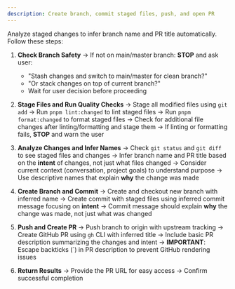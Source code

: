 ```yaml
---
description: Create branch, commit staged files, push, and open PR
---
```


Analyze staged changes to infer branch name and PR title automatically. Follow these steps:

1. **Check Branch Safety**
   → If not on main/master branch: **STOP** and ask user:
   - "Stash changes and switch to main/master for clean branch?"
   - "Or stack changes on top of current branch?"
   - Wait for user decision before proceeding

2. **Stage Files and Run Quality Checks**
   → Stage all modified files using `git add`
   → Run `pnpm lint:changed` to lint staged files
   → Run `pnpm format:changed` to format staged files
   → Check for additional file changes after linting/formatting and stage them
   → If linting or formatting fails, **STOP** and warn the user

3. **Analyze Changes and Infer Names**
   → Check `git status` and `git diff` to see staged files and changes
   → Infer branch name and PR title based on the **intent** of changes, not just what files changed
   → Consider current context (conversation, project goals) to understand purpose
   → Use descriptive names that explain **why** the change was made

4. **Create Branch and Commit**
   → Create and checkout new branch with inferred name
   → Create commit with staged files using inferred commit message focusing on **intent**
   → Commit message should explain **why** the change was made, not just what was changed

5. **Push and Create PR**
   → Push branch to origin with upstream tracking
   → Create GitHub PR using `gh` CLI with inferred title
   → Include basic PR description summarizing the changes and intent
   → **IMPORTANT**: Escape backticks (`) in PR description to prevent GitHub rendering issues

6. **Return Results**
   → Provide the PR URL for easy access
   → Confirm successful completion

